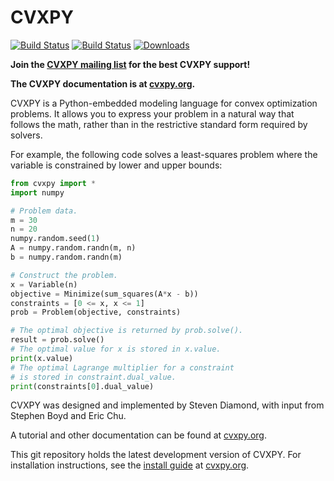 CVXPY
=====================
[![Build Status](https://travis-ci.org/cvxgrp/cvxpy.png?branch=master)](https://travis-ci.org/cvxgrp/cvxpy)
[![Build Status](https://ci.appveyor.com/api/projects/status/78aatn417av1ul5u?svg=true)](https://ci.appveyor.com/project/echu/ecos-python)
[![Downloads](https://img.shields.io/pypi/dm/cvxpy.svg)](https://pypi.python.org/pypi/cvxpy)

**Join the [CVXPY mailing list](https://groups.google.com/forum/#!forum/cvxpy) for the best CVXPY support!**

**The CVXPY documentation is at [cvxpy.org](http://www.cvxpy.org/).**

CVXPY is a Python-embedded modeling language for convex optimization problems. It allows you to express your problem in a natural way that follows the math, rather than in the restrictive standard form required by solvers.

For example, the following code solves a least-squares problem where the variable is constrained by lower and upper bounds:

```python
from cvxpy import *
import numpy

# Problem data.
m = 30
n = 20
numpy.random.seed(1)
A = numpy.random.randn(m, n)
b = numpy.random.randn(m)

# Construct the problem.
x = Variable(n)
objective = Minimize(sum_squares(A*x - b))
constraints = [0 <= x, x <= 1]
prob = Problem(objective, constraints)

# The optimal objective is returned by prob.solve().
result = prob.solve()
# The optimal value for x is stored in x.value.
print(x.value)
# The optimal Lagrange multiplier for a constraint
# is stored in constraint.dual_value.
print(constraints[0].dual_value)
```

CVXPY was designed and implemented by Steven Diamond, with input from Stephen Boyd and Eric Chu.

A tutorial and other documentation can be found at [cvxpy.org](http://www.cvxpy.org/).

This git repository holds the latest development version of CVXPY. For installation instructions, see the [install guide](http://www.cvxpy.org/en/latest/install/index.html) at [cvxpy.org](http://www.cvxpy.org/).
